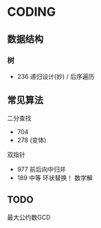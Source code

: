 # CODING


## 数据结构

### 树

- 236 递归设计(妙) / 后序遍历



## 常见算法

二分查找

- 704
- 278 (变体)

双指针
- 977 前后向中归并
- 189 中等 环状替换！ 数学解

## TODO

最大公约数GCD